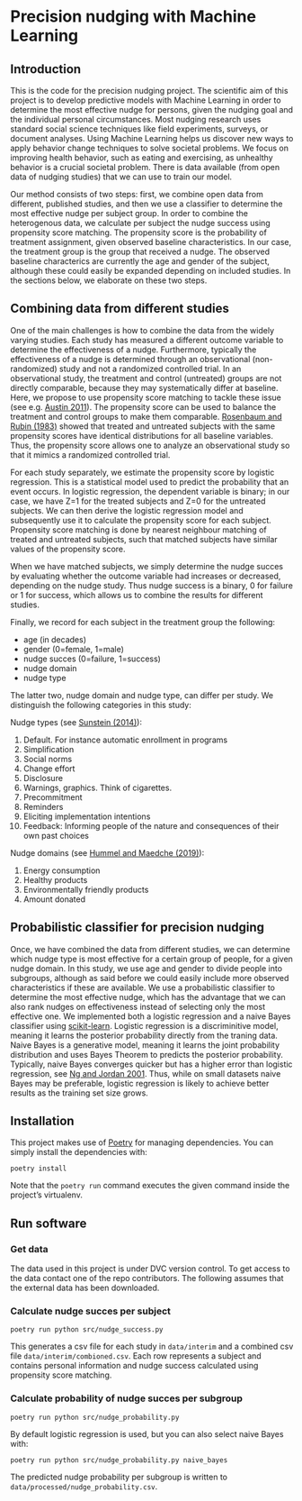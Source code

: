 # Precision nudging with Machine Learning

## Introduction
This is the code for the precision nudging project. The scientific aim of this project is to develop predictive models with Machine Learning in order to determine the most effective nudge for persons, given the nudging goal and the individual personal circumstances. Most nudging research uses standard social science techniques like field experiments, surveys, or document analyses. Using Machine Learning helps us discover new ways to apply behavior change techniques to solve societal problems. We focus on improving health behavior, such as eating and exercising, as unhealthy behavior is a crucial societal problem. There is data available (from open data of nudging studies) that we can use to train our model. 

Our method consists of two steps: first, we combine open data from different, published studies, and then we use a classifier to determine the most effective nudge per subject group. In order to combine the heterogenous data, we calculate per subject the nudge success using propensity score matching. The propensity score is the probability of treatment assignment, given observed baseline characteristics. In our case, the treatment group is the group that received a nudge. The observed baseline characterics are currently the age and gender of the subject, although these could easily be expanded depending on included studies. In the sections below, we elaborate on these two steps.

## Combining data from different studies
One of the main challenges is how to combine the data from the widely varying studies. Each study has measured a different outcome variable to determine the effectiveness of a nudge. Furthermore, typically the effectiveness of a nudge is determined through an observational (non-randomized) study and not a randomized controlled trial. In an observational study, the treatment and control (untreated) groups are not directly comparable, because they may systematically differ at baseline. Here, we propose to use propensity score matching to tackle these issue (see e.g. [Austin 2011](https://www.ncbi.nlm.nih.gov/pmc/articles/PMC3144483/)). The propensity score can be used to balance the treatment and control groups to make them comparable. [Rosenbaum and Rubin (1983)](https://academic.oup.com/biomet/article/70/1/41/240879) showed that treated and untreated subjects with the same propensity scores have identical distributions for all baseline variables. Thus, the propensity score allows one to analyze an observational study so that it mimics a randomized controlled trial.

For each study separately, we estimate the propensity score by logistic regression. This is a statistical model used to predict the probability that an event occurs. In logistic regression, the dependent variable is binary; in our case, we have Z=1 for the treated subjects and Z=0 for the untreated subjects. We can then derive the logistic regression model and subsequently use it to calculate the propensity score for each subject. Propensity score matching is done by nearest neighbour matching of treated and untreated subjects, such that matched subjects have similar values of the propensity score.

When we have matched subjects, we simply determine the nudge succes by evaluating whether the outcome variable had increases or decreased, depending on the nudge study. Thus nudge success is a binary, 0 for failure or 1 for success, which allows us to combine the results for different studies.

Finally, we record for each subject in the treatment group the following:
- age (in decades)
- gender (0=female, 1=male)
- nudge succes (0=failure, 1=success)
- nudge domain
- nudge type

The latter two, nudge domain and nudge type, can differ per study. We distinguish the following categories in this study:

Nudge types (see [Sunstein (2014)](https://link.springer.com/article/10.1007/s10603-014-9273-1)):
1. Default. For instance automatic enrollment in programs 
2. Simplification 
3. Social norms 
4. Change effort 
5. Disclosure 
6. Warnings, graphics. Think of cigarettes. 
7. Precommitment 
8. Reminders 
9. Eliciting implementation intentions 
10. Feedback: Informing people of the nature and consequences of their own past choices 

Nudge domains (see [Hummel and Maedche (2019)](https://ideas.repec.org/a/eee/soceco/v80y2019icp47-58.html)):
1. Energy consumption 
2. Healthy products 
3. Environmentally friendly products 
4. Amount donated 


## Probabilistic classifier for precision nudging
Once, we have combined the data from different studies, we can determine which nudge type is most effective for a certain group of people, for a given nudge domain. In this study, we use age and gender to divide people into subgroups, although as said before we could easily include more observed characteristics if these are available. We use a probabilistic classifier to determine the most effective nudge, which has the advantage that we can also rank nudges on effectiveness instead of selecting only the most effective one. We implemented both a logistic regression and a naive Bayes classifier using [scikit-learn](https://scikit-learn.org). Logistic regression is a discriminitive model, meaning it learns the posterior probability directly from the traning data. Naive Bayes is a generative model, meaning it learns the joint probability distribution and uses Bayes Theorem to predicts the posterior probability. Typically, naive Bayes converges quicker but has a higher error than logistic regression, see [Ng and Jordan 2001](https://dl.acm.org/doi/10.5555/2980539.2980648). Thus, while on small datasets naive Bayes may be preferable, logistic regression is likely to achieve better results as the training set size grows.



## Installation
This project makes use of [Poetry](https://python-poetry.org/) for managing dependencies. You can simply install the dependencies with: 

`poetry install`

Note that the `poetry run` command executes the given command inside the project’s virtualenv.

## Run software

### Get data
The data used in this project is under DVC version control. To get access to the data contact one of the repo contributors. The following assumes that the external data has been downloaded.

### Calculate nudge succes per subject
`poetry run python src/nudge_success.py`

This generates a csv file for each study in `data/interim` and a combined csv file `data/interim/combioned.csv`. Each row represents a subject and contains personal information and nudge success calculated using propensity score matching.

### Calculate probability of nudge succes per subgroup  
`poetry run python src/nudge_probability.py`

By default logistic regression is used, but you can also select naive Bayes with:

`poetry run python src/nudge_probability.py naive_bayes`

The predicted nudge probability per subgroup is written to `data/processed/nudge_probability.csv`.